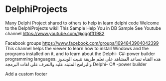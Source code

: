 # DelphiProjects
Many Delphi Project shared to others to help in learn delphi code
Welcome to the DelphiProjects wiki! This Sample Help You in DB Sample See Youtube channel https://www.youtube.com/@gggfff1982

Facebook groups https://www.facebook.com/groups/1694843904042399 This channel helps the viewer to learn how to install Windows and the programs installed on it, and to learn about the Delphi- C#-power builder programming languages. هذه القناه تساعد المشاهد على تعلم طريقة تثبيت الويندوز والبرامج المثبته عليه والتعرف على لغات البرمجة Delphi- C# -power builder

 Add a custom footer
